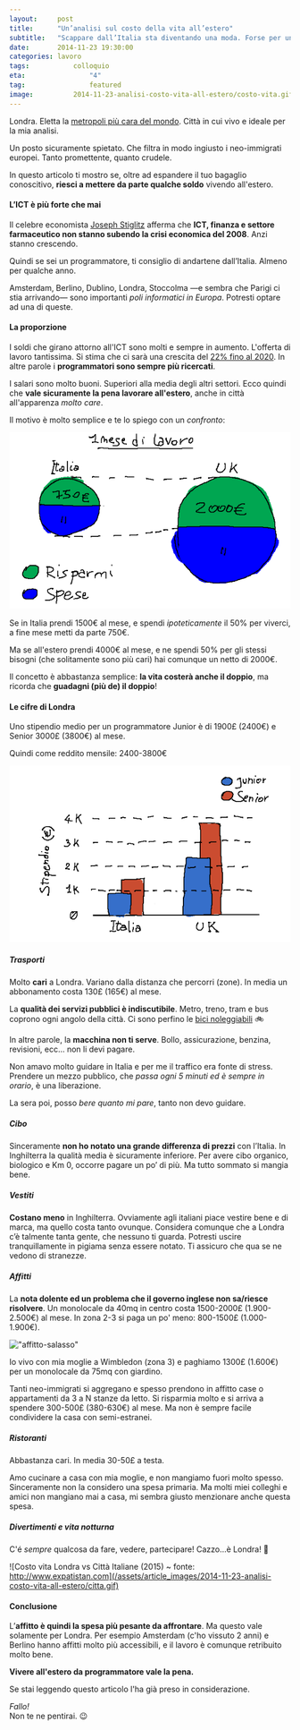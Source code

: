 ```yaml
---
layout:     post
title:      "Un’analisi sul costo della vita all’estero"
subtitle:   "Scappare dall’Italia sta diventando una moda. Forse per un programmatore, dovrebbe essere un’esigenza."
date:       2014-11-23 19:30:00
categories: lavoro
tags: 			colloquio
eta: 				"4"
tag: 				featured
image: 			2014-11-23-analisi-costo-vita-all-estero/costo-vita.gif
---
```


Londra. Eletta la [metropoli più cara del mondo].
Città in cui vivo e ideale per la mia analisi.

Un posto sicuramente spietato. Che filtra in modo ingiusto i neo-immigrati europei. 
Tanto promettente, quanto crudele.

In questo articolo ti mostro se, oltre ad espandere il tuo bagaglio conoscitivo, **riesci a mettere da parte qualche soldo** vivendo all'estero.


#### L’ICT è più forte che mai
Il celebre economista [Joseph Stiglitz] afferma che **ICT, finanza e settore farmaceutico non stanno subendo la crisi economica del 2008**. Anzi stanno crescendo.

Quindi se sei un programmatore, ti consiglio di andartene dall’Italia. Almeno per qualche anno. 

Amsterdam, Berlino, Dublino, Londra, Stoccolma &mdash;e sembra che Parigi ci stia arrivando&mdash; sono importanti *poli informatici in Europa*. Potresti optare ad una di queste.


#### La proporzione
I soldi che girano attorno all'ICT sono molti e sempre in aumento. L'offerta di lavoro tantissima. Si stima che ci sarà una crescita del [22% fino al 2020](http://www.computerworld.com/article/2502348/it-management/it-jobs-will-grow-22--through-2020--says-u-s-.html).
In altre parole i **programmatori sono sempre più ricercati**. 

I salari sono molto buoni. Superiori alla media degli altri settori. Ecco quindi che **vale sicuramente la pena lavorare all'estero**, anche in città all'apparenza *molto care*.

Il motivo è molto semplice e te lo spiego con un *confronto*:

![In Italia arrivi a fine mese con pochi spiccioli](/assets/article_images/2014-11-23-analisi-costo-vita-all-estero/comparazione.gif)

Se in Italia prendi 1500&euro; al mese, e spendi *ipoteticamente* il 50% per viverci, a fine mese metti da parte 750&euro;.

Ma se all'estero prendi 4000&euro; al mese, e ne spendi 50% per gli stessi bisogni (che solitamente sono più cari) hai comunque un netto di 2000&euro;.


Il concetto è abbastanza semplice: **la vita costerà anche il doppio**, ma ricorda che **guadagni (più de) il doppio**!

#### Le cifre di Londra
Uno stipendio medio per un programmatore Junior è di 1900&pound; (2400&euro;) e Senior 3000&pound; (3800&euro;) al mese.

Quindi come reddito mensile: 2400-3800&euro;

![Rapporto Stipendi (Italia - Inghilterra)](/assets/article_images/2014-11-23-analisi-costo-vita-all-estero/stipendi-barchart.gif)

##### Trasporti
Molto **cari** a Londra. Variano dalla distanza che percorri (zone). In media un abbonamento costa 130&pound; (165&euro;) al mese.

La **qualità dei servizi pubblici è indiscutibile**. Metro, treno, tram e bus coprono ogni angolo della città. Ci sono perfino le [bici noleggiabili](https://tfl.gov.uk/modes/cycling/santander-cycles) 🚲

In altre parole, la **macchina non ti serve**. Bollo, assicurazione, benzina, revisioni, ecc… non li devi pagare.

Non amavo molto guidare in Italia e per me il traffico era fonte di stress. 
Prendere un mezzo pubblico, che *passa ogni 5 minuti ed è sempre in orario*, è una liberazione.

La sera poi, posso *bere quanto mi pare*, tanto non devo guidare.

##### Cibo
Sinceramente **non ho notato una grande differenza di prezzi** con l’Italia. In Inghilterra la qualità media è sicuramente inferiore. Per avere cibo organico, biologico e Km 0, occorre pagare un po’ di più. Ma tutto sommato si mangia bene.


##### Vestiti
**Costano meno** in Inghilterra. Ovviamente agli italiani piace vestire bene e di marca, ma quello costa tanto ovunque. Considera comunque che a Londra c’è talmente tanta gente, che nessuno ti guarda.  Potresti uscire tranquillamente in pigiama senza essere notato. Ti assicuro che qua se ne vedono di stranezze.

##### Affitti
La **nota dolente ed un problema che il governo inglese non sa/riesce risolvere**. Un monolocale da 40mq in centro costa 1500-2000&pound; (1.900-2.500&euro;) al mese. In zona 2-3 si paga un po' meno: 800-1500&pound; (1.000-1.900&euro;).

!["affitto-salasso"](/assets/article_images/2014-11-23-analisi-costo-vita-all-estero/mini-flat.gif)

Io vivo con mia moglie a Wimbledon (zona 3) e paghiamo 1300&pound; (1.600&euro;) per un monolocale da 75mq con giardino.


Tanti neo-immigrati si aggregano e spesso prendono in affitto case o appartamenti da 3 a N stanze da letto.
Si risparmia molto e si arriva a spendere 300-500&pound; (380-630&euro;) al mese. Ma non è sempre facile condividere la casa con semi-estranei.

##### Ristoranti
Abbastanza cari. In media 30-50&pound; a testa.

Amo cucinare a casa con mia moglie, e non mangiamo fuori molto spesso. Sinceramente non la considero una spesa primaria. Ma molti miei colleghi e amici non mangiano mai a casa, mi sembra giusto menzionare anche questa spesa.


##### Divertimenti e vita notturna 
C'é _sempre_ qualcosa da fare, vedere, partecipare!
Cazzo...è Londra! 🍻 

![Costo vita Londra vs Città Italiane (2015) ~ fonte: http://www.expatistan.com](/assets/article_images/2014-11-23-analisi-costo-vita-all-estero/citta.gif)


#### Conclusione
L’**affitto è quindi la spesa più pesante da affrontare**. Ma questo vale solamente per Londra. Per esempio Amsterdam (c'ho vissuto 2 anni) e Berlino hanno affitti molto più accessibili, e il lavoro è comunque retribuito molto bene.

**Vivere all'estero da programmatore vale la pena.**

Se stai leggendo questo articolo l'ha già preso in considerazione. 

*Fallo!*<br/>Non te ne pentirai. 😉


[Joseph Stiglitz]: http://www.josephstiglitz.com/
[metropoli più cara del mondo]: http://www.theguardian.com/uk-news/2014/sep/23/london-overtakes-hong-kong-worlds-most-expensive-city
